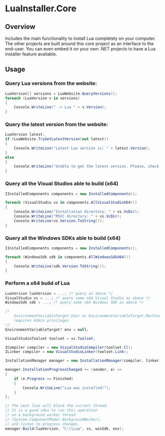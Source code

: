 # LuaInstaller.Core

## Overview

Includes the main functionality to install Lua completely on your computer. The other projects are built around this core project as an interface to the end-user. You can even embed it on your own .NET projects to have a Lua installer feature available.

## Usage

### Query Lua versions from the website:

```cs
LuaVersion[] versions = LuaWebsite.QueryVersions();
foreach (LuaVersion v in versions)
{
    Console.WriteLine(" -> Lua " + v.Version);
}
```

### Query the latest version from the website:

```cs
LuaVersion latest;
if (LuaWebsite.TryGetLatestVersion(out latest))
{
    Console.WriteLine("Latest Lua version is: " + latest.Version);
}
else
{
    Console.WriteLine("Unable to get the latest version. Please, check your internet connection and try again.");
}
```

### Query all the Visual Studios able to build (x64)

```cs
IInstalledComponents components = new InstalledComponents();

foreach (VisualStudio vs in components.AllVisualStudioX64())
{
    Console.WriteLine("Installation directory: " + vs.VsDir);
    Console.WriteLine("MSVC directory: " + vs.VcDir);
    Console.WriteLine(vs.Version.ToString());
}
```

### Query all the Windows SDKs able to build (x64)

```cs
IInstalledComponents components = new InstalledComponents();

foreach (WindowsSdk sdk in components.AllWindowsSdkX64())
{
    Console.WriteLine(sdk.Version.ToString());
}
```

### Perform a x64 build of Lua

```cs
LuaVersion luaVersion = ...; /* query as above */
VisualStudio vs = ...; /* query some x64 Visual Studio as above */
WindowsSdk sdk = ...; /* query some x64 Windows SDK as above */

/*
    EnvironmentVariableTarget.User or EnvironmentVariableTarget.Machine
    requires Admin privileges
*/
EnvironmentVariableTarget? env = null; 

VisualStudioToolset toolset = vs.Toolset;

ICompiler compiler = new VisualStudioCompiler(toolset.Cl);
ILinker compiler = new VisualStudioLinker(toolset.Link);

InstallationManager manager = new InstallationManager(compiler, linker);

manager.InstallationProgressChanged += (sender, e) =>
{
    if (e.Progress == Finished)
    {
        Console.WriteLine("Lua was installed!");
    }
};

// The next line will block the current thread.
// It is a good idea to run this operation
// on a background worker thread
// (System.ComponentModel.BackgroundWorker),
// and listen to progress changes.
manager.Build(luaVersion, "C:\\Lua", vs, winSdk, env);
```